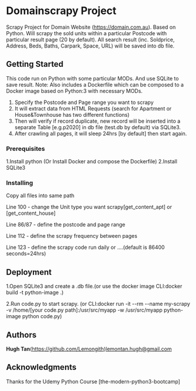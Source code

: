 # Domainscrapy Project

Scrapy Project for Domain Website (https://domain.com.au). Based on Python. Will scrapy the sold units within a particular Postcode with particular result page (20 by default). All search result (inc. Soldprice, Address, Beds, Baths, Carpark, Space, URL) will be saved into db file. 

## Getting Started

This code run on Python with some particular MODs. And use SQLite to save result. 
Note: Also includes a Dockerfile which can be composed to a Docker image based on Python:3 with necessary MODs.

1. Specify the Postcode and Page range you want to scrapy
2. It will extract data from HTML Requests (search for Apartment or House&Townhouse has two different functions)
3. Then will verify if record duplicate, new record will be inserted into a separate Table [e.g.p2020] in db file (test.db by default) via SQLite3. 
4. After crawling all pages, it will sleep 24hrs [by default] then start again.

### Prerequisites

1.Install python (Or Install Docker and compose the Dockerfile)
2.Install SQLite3

### Installing

Copy all files into same path

Line 100 - change the Unit type you want scrapy[get_content_apt] or [get_content_house]

Line 86/87 - define the postcode and page range

Line 112 - define the scrapy frequency between pages

Line 123 - define the scrapy code run daily or ....(default is 86400 seconds=24hrs)

## Deployment

1.Open SQLite3 and create a .db file.(or use the docker image CLI:docker build -t python-image .)

2.Run code.py to start scrapy. (or CLI:docker run -it --rm --name my-scrapy -v /home/[your code.py path]:/usr/src/myapp -w /usr/src/myapp python-image python code.py)

## Authors

**Hugh Tan**(https://github.com/Lemongith)lemontan.hugh@gmail.com

## Acknowledgments

Thanks for the Udemy Python Course [the-modern-python3-bootcamp]
